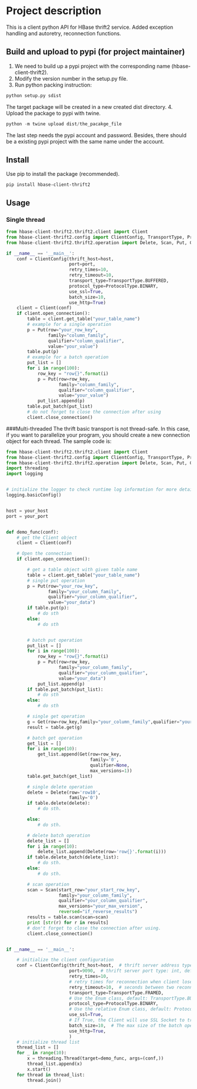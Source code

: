 <!---
Licensed to the Apache Software Foundation (ASF) under one
or more contributor license agreements.  See the NOTICE file
distributed with this work for additional information
regarding copyright ownership.  The ASF licenses this file
to you under the Apache License, Version 2.0 (the
"License"); you may not use this file except in compliance
with the License.  You may obtain a copy of the License at

    http://www.apache.org/licenses/LICENSE-2.0

Unless required by applicable law or agreed to in writing, software
distributed under the License is distributed on an "AS IS" BASIS,
WITHOUT WARRANTIES OR CONDITIONS OF ANY KIND, either express or implied.
See the License for the specific language governing permissions and
limitations under the License.
-->

# Project description
This is a client python API for HBase thrift2 service. Added exception handling and autoretry, reconnection functions.
## Build and upload to pypi (for project maintainer)
1. We need to build up a pypi project with the corresponding name (hbase-client-thrift2).
2. Modify the version number in the setup.py file.
3. Run python packing instruction:
```python
python setup.py sdist
```
The target package will be created in a new created dist directory.
4. Upload the package to pypi with twine.
```python
python -m twine upload dist/the_pacakge_file
```
The last step needs the pypi account and password. Besides, there should be a existing pypi project with the same name under the account.
## Install
Use pip to install the package (recommended).
```commandline
pip install hbase-client-thrift2
```
## Usage
### Single thread
```python
from hbase-client-thrift2.thrift2.client import Client
from hbase-client-thrift2.config import ClientConfig, TransportType, ProtocolType
from hbase-client-thrift2.thrift2.operation import Delete, Scan, Put, Get

if __name__ == '__main__':
    conf = ClientConfig(thrift_host=host,
                        port=port,
                        retry_times=10,
                        retry_timeout=10,
                        transport_type=TransportType.BUFFERED,
                        protocol_type=ProtocolType.BINARY,
                        use_ssl=True,
                        batch_size=10,
                        use_http=True)
    client = Client(conf)
    if client.open_connection():
        table = client.get_table("your_table_name")
        # example for a single operation
        p = Put(row="your_row_key",
                family="column_family",
                qualifier="column_qualifier",
                value="your_value")
        table.put(p)
        # example for a batch operation
        put_list = []
        for i in range(100):
            row_key = "row{}".format(i)
            p = Put(row=row_key,
                    family="column_family",
                    qualifier="column_qualifier",
                    value="your_value")
            put_list.append(p)
        table.put_batch(put_list)
        # do not forget to close the connection after using
        client.close_connection()
```
###Multi-threaded
The thrift basic transport is not thread-safe. In this case, if you want to parallelize your program,
you should create a new connection object for each thread.
The sample code is:
```python
from hbase-client-thrift2.thrift2.client import Client
from hbase-client-thrift2.config import ClientConfig, TransportType, ProtocolType
from hbase-client-thrift2.thrift2.operation import Delete, Scan, Put, Get
import threading
import logging


# initialize the logger to check runtime log information for more details about logger usage please refer: https://docs.python.org/2.7/library/logging.html
logging.basicConfig()


host = your_host
port = your_port


def demo_func(conf):
    # get the Client object
    client = Client(conf)

    # Open the connection
    if client.open_connection():

        # get a table object with given table name
        table = client.get_table("your_table_name")
        # single put operation
        p = Put(row="your_row_key",
                family="your_column_family",
                qualifier="your_column_qualifier",
                value="your_data")
        if table.put(p):
            # do sth
        else:
            # do sth


        # batch put operation
        put_list = []
        for i in range(100):
            row_key = "row{}".format(i)
            p = Put(row=row_key,
                    family="your_column_family",
                    qualifier="your_column_qualifier",
                    value="your_data")
            put_list.append(p)
        if table.put_batch(put_list):
            # do sth
        else:
            # do sth

        # single get operation
        g = Get(row=row_key,family="your_column_family",qualifier="your_coloumn_qualifier",max_versions=your_max_version)
        result = table.get(g)

        # batch get operation
        get_list = []
        for i in range(10):
            get_list.append(Get(row=row_key,
                                family='0',
                                qualifier=None,
                                max_versions=1))
        table.get_batch(get_list)

        # single delete operation
        delete = Delete(row='row10',
                        family='0')
        if table.delete(delete):
            # do sth.

        else:
            # do sth.

        # delete batch operation
        delete_list = []
        for i in range(10):
            delete_list.append(Delete(row='row{}'.format(i)))
        if table.delete_batch(delete_list):
            # do sth.
        else:
            # do sth.

        # scan operation
        scan = Scan(start_row="your_start_row_key",
                    family="your_column_family",
                    qualifier="your_column_qualifier",
                    max_versions="your_max_version",
                    reversed="if_reverse_results")
        results = table.scan(scan=scan)
        print [str(r) for r in results]
        # don't forget to close the connection after using.
        client.close_connection()


if __name__ == '__main__':

    # initialize the client configuration
    conf = ClientConfig(thrift_host=host,  # thrift server address type: str
                        port=9090,  # thrift server port type: int, default 9090
                        retry_times=10,
                        # retry times for reconnection when client lose connnection with the server, type: int, default: 10
                        retry_timeout=10,  # seconds between two reconnection tries, type: int, default: 10
                        transport_type=TransportType.FRAMED,
                        # Use the Enum class, default: TransportType.BUFFERED
                        protocol_type=ProtocolType.BINARY,
                        # Use the relative Enum class, default: ProtocolType.BINARY
                        use_ssl=True,
                        # If True, the Client will use SSL Socket to transport requests to the thrift server
                        batch_size=10,  # The max size of the batch operations
                        use_http=True,
                        )
    # initialize thread list
    thread_list = []
    for _ in range(10):
        x = threading.Thread(target=demo_func, args=(conf,))
        thread_list.append(x)
        x.start()
    for thread in thread_list:
        thread.join()
```
